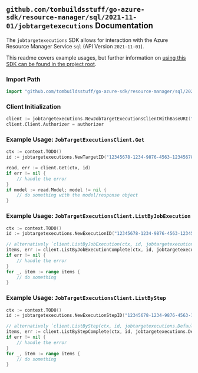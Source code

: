 
## `github.com/tombuildsstuff/go-azure-sdk/resource-manager/sql/2021-11-01/jobtargetexecutions` Documentation

The `jobtargetexecutions` SDK allows for interaction with the Azure Resource Manager Service `sql` (API Version `2021-11-01`).

This readme covers example usages, but further information on [using this SDK can be found in the project root](https://github.com/tombuildsstuff/go-azure-sdk/tree/main/docs).

### Import Path

```go
import "github.com/tombuildsstuff/go-azure-sdk/resource-manager/sql/2021-11-01/jobtargetexecutions"
```


### Client Initialization

```go
client := jobtargetexecutions.NewJobTargetExecutionsClientWithBaseURI("https://management.azure.com")
client.Client.Authorizer = authorizer
```


### Example Usage: `JobTargetExecutionsClient.Get`

```go
ctx := context.TODO()
id := jobtargetexecutions.NewTargetID("12345678-1234-9876-4563-123456789012", "example-resource-group", "serverValue", "jobAgentValue", "jobValue", "jobExecutionIdValue", "stepValue", "targetIdValue")

read, err := client.Get(ctx, id)
if err != nil {
	// handle the error
}
if model := read.Model; model != nil {
	// do something with the model/response object
}
```


### Example Usage: `JobTargetExecutionsClient.ListByJobExecution`

```go
ctx := context.TODO()
id := jobtargetexecutions.NewExecutionID("12345678-1234-9876-4563-123456789012", "example-resource-group", "serverValue", "jobAgentValue", "jobValue", "jobExecutionIdValue")

// alternatively `client.ListByJobExecution(ctx, id, jobtargetexecutions.DefaultListByJobExecutionOperationOptions())` can be used to do batched pagination
items, err := client.ListByJobExecutionComplete(ctx, id, jobtargetexecutions.DefaultListByJobExecutionOperationOptions())
if err != nil {
	// handle the error
}
for _, item := range items {
	// do something
}
```


### Example Usage: `JobTargetExecutionsClient.ListByStep`

```go
ctx := context.TODO()
id := jobtargetexecutions.NewExecutionStepID("12345678-1234-9876-4563-123456789012", "example-resource-group", "serverValue", "jobAgentValue", "jobValue", "jobExecutionIdValue", "stepValue")

// alternatively `client.ListByStep(ctx, id, jobtargetexecutions.DefaultListByStepOperationOptions())` can be used to do batched pagination
items, err := client.ListByStepComplete(ctx, id, jobtargetexecutions.DefaultListByStepOperationOptions())
if err != nil {
	// handle the error
}
for _, item := range items {
	// do something
}
```
